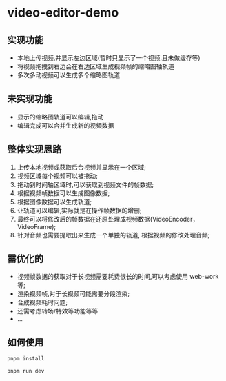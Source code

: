 # video-editor-demo

## 实现功能

- 本地上传视频,并显示左边区域(暂时只显示了一个视频,且未做缓存等)
- 将视频拖拽到右边会在右边区域生成视频帧的缩略图轴轨道
- 多次多动视频可以生成多个缩略图轨道

## 未实现功能

- 显示的缩略图轨道可以编辑,拖动
- 编辑完成可以合并生成新的视频数据

## 整体实现思路

1. 上传本地视频或获取后台视频并显示在一个区域;
2. 视频区域每个视频可以被拖动;
3. 拖动到时间轴区域时,可以获取到视频文件的帧数据;
4. 根据视频帧数据可以生成图像数据;
5. 根据图像数据可以生成轨道;
6. 让轨道可以编辑,实际就是在操作帧数据的增删;
7. 最终可以将修改后的帧数据在还原处理成视频数据(VideoEncoder，VideoFrame);
8. 针对音频也需要提取出来生成一个单独的轨道, 根据视频的修改处理音频;

## 需优化的

- 视频帧数据的获取对于长视频需要耗费很长的时间,可以考虑使用 web-work 等;
- 渲染视频帧,对于长视频可能需要分段渲染;
- 合成视频耗时问题;
- 还需考虑转场/特效等功能等等
- ...

## 如何使用

```bash
pnpm install

pnpm run dev
```

